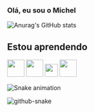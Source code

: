 ### Olá, eu sou o Michel

![Anurag's GitHub stats](https://github-readme-stats.vercel.app/api?username=michelmartinss&theme=defaultk&show_icons=true)

## Estou aprendendo

<img src="https://cdn.jsdelivr.net/gh/devicons/devicon/icons/python/python-original.svg" width="40" height="40" /> <img 
src="https://cdn.jsdelivr.net/gh/devicons/devicon/icons/pandas/pandas-original.svg" width="40" height="40" />  <img src="https://cdn.jsdelivr.net/gh/devicons/devicon/icons/numpy/numpy-original.svg" width="30" height="30" /> <img src="https://cdn.jsdelivr.net/gh/devicons/devicon/icons/jupyter/jupyter-original-wordmark.svg" width="40" height="40" />

![Snake animation](https://github.com/michelmartinss/michelmartinss/blob/output/github-contribution-grid-snake.svg)

<picture>
  <source media="(prefers-color-scheme: dark)" srcset="github-snake-dark.svg" />
  <source media="(prefers-color-scheme: light)" srcset="github-snake.svg" />
  <img alt="github-snake" src="github-snake.svg" />
</picture>
          
          
          
          

